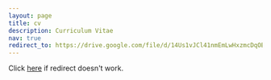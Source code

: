 ```yaml
---
layout: page
title: cv
description: Curriculum Vitae
nav: true
redirect_to: https://drive.google.com/file/d/14Us1vJCl41nmEmLwHxzmcDqOB6Dfq8gA/view?usp=sharing
---
```


Click [here](https://drive.google.com/file/d/14Us1vJCl41nmEmLwHxzmcDqOB6Dfq8gA/view?usp=sharing) if redirect doesn't work.
